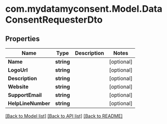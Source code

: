 # com.mydatamyconsent.Model.DataConsentRequesterDto

## Properties

Name | Type | Description | Notes
------------ | ------------- | ------------- | -------------
**Name** | **string** |  | [optional] 
**LogoUrl** | **string** |  | [optional] 
**Description** | **string** |  | [optional] 
**Website** | **string** |  | [optional] 
**SupportEmail** | **string** |  | [optional] 
**HelpLineNumber** | **string** |  | [optional] 

[[Back to Model list]](../README.md#documentation-for-models) [[Back to API list]](../README.md#documentation-for-api-endpoints) [[Back to README]](../README.md)

